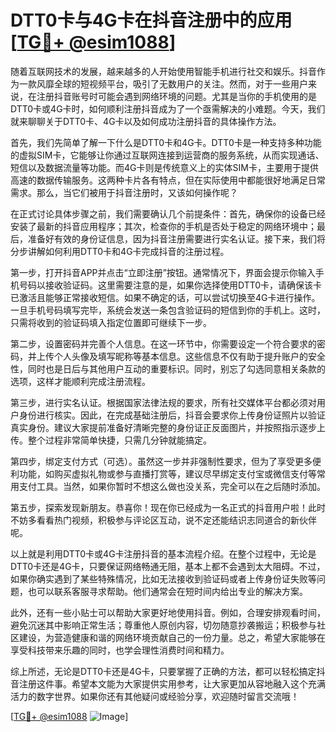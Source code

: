 # DTT0卡与4G卡在抖音注册中的应用 [[TG💪+ @esim1088](https://t.me/s/esim1088)]

随着互联网技术的发展，越来越多的人开始使用智能手机进行社交和娱乐。抖音作为一款风靡全球的短视频平台，吸引了无数用户的关注。然而，对于一些用户来说，在注册抖音账号时可能会遇到网络环境的问题。尤其是当你的手机使用的是DTT0卡或4G卡时，如何顺利注册抖音成为了一个亟需解决的小难题。今天，我们就来聊聊关于DTT0卡、4G卡以及如何成功注册抖音的具体操作方法。

首先，我们先简单了解一下什么是DTT0卡和4G卡。DTT0卡是一种支持多种功能的虚拟SIM卡，它能够让你通过互联网连接到运营商的服务系统，从而实现通话、短信以及数据流量等功能。而4G卡则是传统意义上的实体SIM卡，主要用于提供高速的数据传输服务。这两种卡片各有特点，但在实际使用中都能很好地满足日常需求。那么，当它们被用于抖音注册时，又该如何操作呢？

在正式讨论具体步骤之前，我们需要确认几个前提条件：首先，确保你的设备已经安装了最新的抖音应用程序；其次，检查你的手机是否处于稳定的网络环境中；最后，准备好有效的身份证信息，因为抖音注册需要进行实名认证。接下来，我们将分步讲解如何利用DTT0卡和4G卡完成抖音的注册过程。

第一步，打开抖音APP并点击“立即注册”按钮。通常情况下，界面会提示你输入手机号码以接收验证码。这里需要注意的是，如果你选择使用DTT0卡，请确保该卡已激活且能够正常接收短信。如果不确定的话，可以尝试切换至4G卡进行操作。一旦手机号码填写完毕，系统会发送一条包含验证码的短信到你的手机上。这时，只需将收到的验证码填入指定位置即可继续下一步。

第二步，设置密码并完善个人信息。在这一环节中，你需要设定一个符合要求的密码，并上传个人头像及填写昵称等基本信息。这些信息不仅有助于提升账户的安全性，同时也是日后与其他用户互动的重要标识。同时，别忘了勾选同意相关条款的选项，这样才能顺利完成注册流程。

第三步，进行实名认证。根据国家法律法规的要求，所有社交媒体平台都必须对用户身份进行核实。因此，在完成基础注册后，抖音会要求你上传身份证照片以验证真实身份。建议大家提前准备好清晰完整的身份证正反面图片，并按照指示逐步上传。整个过程非常简单快捷，只需几分钟就能搞定。

第四步，绑定支付方式（可选）。虽然这一步并非强制性要求，但为了享受更多便利功能，如购买虚拟礼物或参与直播打赏等，建议尽早绑定支付宝或微信支付等常用支付工具。当然，如果你暂时不想这么做也没关系，完全可以在之后随时添加。

第五步，探索发现新朋友。恭喜你！现在你已经成为一名正式的抖音用户啦！此时不妨多看看热门视频，积极参与评论区互动，说不定还能结识志同道合的新伙伴呢。

以上就是利用DTT0卡或4G卡注册抖音的基本流程介绍。在整个过程中，无论是DTT0卡还是4G卡，只要保证网络畅通无阻，基本上都不会遇到太大阻碍。不过，如果你确实遇到了某些特殊情况，比如无法接收到验证码或者上传身份证失败等问题，也可以联系客服寻求帮助。他们通常会在短时间内给出专业的解决方案。

此外，还有一些小贴士可以帮助大家更好地使用抖音。例如，合理安排观看时间，避免沉迷其中影响正常生活；尊重他人原创内容，切勿随意抄袭搬运；积极参与社区建设，为营造健康和谐的网络环境贡献自己的一份力量。总之，希望大家能够在享受科技带来乐趣的同时，也学会理性消费时间和精力。

综上所述，无论是DTT0卡还是4G卡，只要掌握了正确的方法，都可以轻松搞定抖音注册这件事。希望本文能为大家提供实用参考，让大家更加从容地融入这个充满活力的数字世界。如果你还有其他疑问或经验分享，欢迎随时留言交流哦！

[[TG💪+ @esim1088](https://t.me/s/esim1088) ![Image](https://i.postimg.cc/4NQfJmqS/Snipaste-2025-05-13-00-14-12.png)]